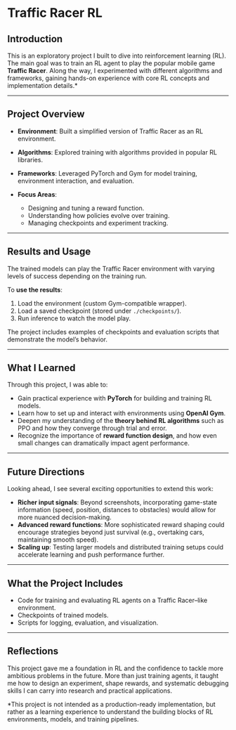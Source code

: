 # Traffic Racer RL

## Introduction

This is an exploratory project I built to dive into reinforcement learning (RL). The main goal was to train an RL agent to play the popular mobile game **Traffic Racer**. Along the way, I experimented with different algorithms and frameworks, gaining hands-on experience with core RL concepts and implementation details.*


---

## Project Overview

* **Environment**: Built a simplified version of Traffic Racer as an RL environment.
* **Algorithms**: Explored training with algorithms provided in popular RL libraries.
* **Frameworks**: Leveraged PyTorch and Gym for model training, environment interaction, and evaluation.
* **Focus Areas**:

  * Designing and tuning a reward function.
  * Understanding how policies evolve over training.
  * Managing checkpoints and experiment tracking.

---

## Results and Usage

The trained models can play the Traffic Racer environment with varying levels of success depending on the training run.

To **use the results**:

1. Load the environment (custom Gym-compatible wrapper).
2. Load a saved checkpoint (stored under `./checkpoints/`).
3. Run inference to watch the model play.

The project includes examples of checkpoints and evaluation scripts that demonstrate the model’s behavior.

---

## What I Learned

Through this project, I was able to:

* Gain practical experience with **PyTorch** for building and training RL models.
* Learn how to set up and interact with environments using **OpenAI Gym**.
* Deepen my understanding of the **theory behind RL algorithms** such as PPO and how they converge through trial and error.
* Recognize the importance of **reward function design**, and how even small changes can dramatically impact agent performance.

---

## Future Directions

Looking ahead, I see several exciting opportunities to extend this work:

* **Richer input signals**: Beyond screenshots, incorporating game-state information (speed, position, distances to obstacles) would allow for more nuanced decision-making.
* **Advanced reward functions**: More sophisticated reward shaping could encourage strategies beyond just survival (e.g., overtaking cars, maintaining smooth speed).
* **Scaling up**: Testing larger models and distributed training setups could accelerate learning and push performance further.

---

## What the Project Includes

* Code for training and evaluating RL agents on a Traffic Racer–like environment.
* Checkpoints of trained models.
* Scripts for logging, evaluation, and visualization.


---

## Reflections

This project gave me a foundation in RL and the confidence to tackle more ambitious problems in the future. More than just training agents, it taught me how to design an experiment, shape rewards, and systematic debugging skills I can carry into research and practical applications.

*This project is not intended as a production-ready implementation, but rather as a learning experience to understand the building blocks of RL environments, models, and training pipelines.
